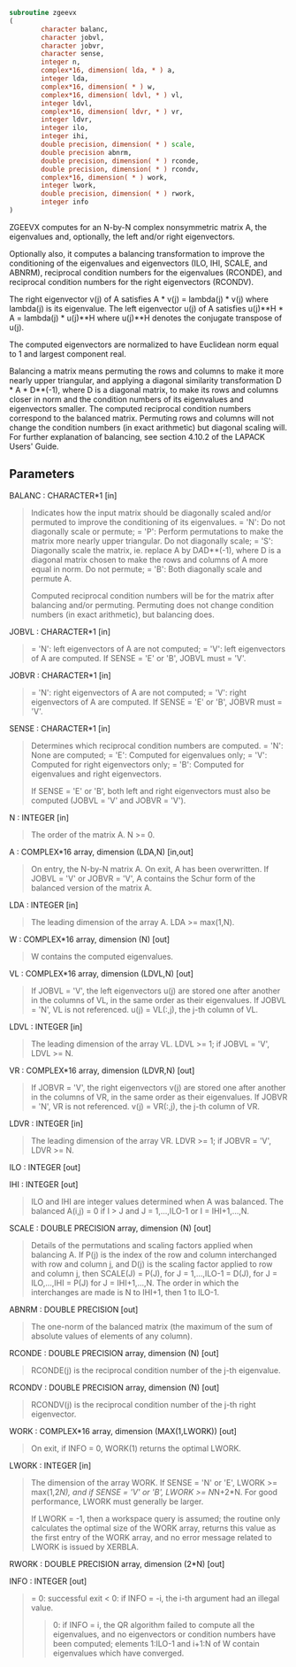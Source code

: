 ```fortran
subroutine zgeevx
(
        character balanc,
        character jobvl,
        character jobvr,
        character sense,
        integer n,
        complex*16, dimension( lda, * ) a,
        integer lda,
        complex*16, dimension( * ) w,
        complex*16, dimension( ldvl, * ) vl,
        integer ldvl,
        complex*16, dimension( ldvr, * ) vr,
        integer ldvr,
        integer ilo,
        integer ihi,
        double precision, dimension( * ) scale,
        double precision abnrm,
        double precision, dimension( * ) rconde,
        double precision, dimension( * ) rcondv,
        complex*16, dimension( * ) work,
        integer lwork,
        double precision, dimension( * ) rwork,
        integer info
)
```

ZGEEVX computes for an N-by-N complex nonsymmetric matrix A, the
eigenvalues and, optionally, the left and/or right eigenvectors.

Optionally also, it computes a balancing transformation to improve
the conditioning of the eigenvalues and eigenvectors (ILO, IHI,
SCALE, and ABNRM), reciprocal condition numbers for the eigenvalues
(RCONDE), and reciprocal condition numbers for the right
eigenvectors (RCONDV).

The right eigenvector v(j) of A satisfies
A * v(j) = lambda(j) * v(j)
where lambda(j) is its eigenvalue.
The left eigenvector u(j) of A satisfies
u(j)**H * A = lambda(j) * u(j)**H
where u(j)**H denotes the conjugate transpose of u(j).

The computed eigenvectors are normalized to have Euclidean norm
equal to 1 and largest component real.

Balancing a matrix means permuting the rows and columns to make it
more nearly upper triangular, and applying a diagonal similarity
transformation D * A * D**(-1), where D is a diagonal matrix, to
make its rows and columns closer in norm and the condition numbers
of its eigenvalues and eigenvectors smaller.  The computed
reciprocal condition numbers correspond to the balanced matrix.
Permuting rows and columns will not change the condition numbers
(in exact arithmetic) but diagonal scaling will.  For further
explanation of balancing, see section 4.10.2 of the LAPACK
Users' Guide.

## Parameters
BALANC : CHARACTER*1 [in]
> Indicates how the input matrix should be diagonally scaled
> and/or permuted to improve the conditioning of its
> eigenvalues.
> = 'N': Do not diagonally scale or permute;
> = 'P': Perform permutations to make the matrix more nearly
> upper triangular. Do not diagonally scale;
> = 'S': Diagonally scale the matrix, ie. replace A by
> D*A*D**(-1), where D is a diagonal matrix chosen
> to make the rows and columns of A more equal in
> norm. Do not permute;
> = 'B': Both diagonally scale and permute A.
> 
> Computed reciprocal condition numbers will be for the matrix
> after balancing and/or permuting. Permuting does not change
> condition numbers (in exact arithmetic), but balancing does.

JOBVL : CHARACTER*1 [in]
> = 'N': left eigenvectors of A are not computed;
> = 'V': left eigenvectors of A are computed.
> If SENSE = 'E' or 'B', JOBVL must = 'V'.

JOBVR : CHARACTER*1 [in]
> = 'N': right eigenvectors of A are not computed;
> = 'V': right eigenvectors of A are computed.
> If SENSE = 'E' or 'B', JOBVR must = 'V'.

SENSE : CHARACTER*1 [in]
> Determines which reciprocal condition numbers are computed.
> = 'N': None are computed;
> = 'E': Computed for eigenvalues only;
> = 'V': Computed for right eigenvectors only;
> = 'B': Computed for eigenvalues and right eigenvectors.
> 
> If SENSE = 'E' or 'B', both left and right eigenvectors
> must also be computed (JOBVL = 'V' and JOBVR = 'V').

N : INTEGER [in]
> The order of the matrix A. N >= 0.

A : COMPLEX*16 array, dimension (LDA,N) [in,out]
> On entry, the N-by-N matrix A.
> On exit, A has been overwritten.  If JOBVL = 'V' or
> JOBVR = 'V', A contains the Schur form of the balanced
> version of the matrix A.

LDA : INTEGER [in]
> The leading dimension of the array A.  LDA >= max(1,N).

W : COMPLEX*16 array, dimension (N) [out]
> W contains the computed eigenvalues.

VL : COMPLEX*16 array, dimension (LDVL,N) [out]
> If JOBVL = 'V', the left eigenvectors u(j) are stored one
> after another in the columns of VL, in the same order
> as their eigenvalues.
> If JOBVL = 'N', VL is not referenced.
> u(j) = VL(:,j), the j-th column of VL.

LDVL : INTEGER [in]
> The leading dimension of the array VL.  LDVL >= 1; if
> JOBVL = 'V', LDVL >= N.

VR : COMPLEX*16 array, dimension (LDVR,N) [out]
> If JOBVR = 'V', the right eigenvectors v(j) are stored one
> after another in the columns of VR, in the same order
> as their eigenvalues.
> If JOBVR = 'N', VR is not referenced.
> v(j) = VR(:,j), the j-th column of VR.

LDVR : INTEGER [in]
> The leading dimension of the array VR.  LDVR >= 1; if
> JOBVR = 'V', LDVR >= N.

ILO : INTEGER [out]

IHI : INTEGER [out]
> ILO and IHI are integer values determined when A was
> balanced.  The balanced A(i,j) = 0 if I > J and
> J = 1,...,ILO-1 or I = IHI+1,...,N.

SCALE : DOUBLE PRECISION array, dimension (N) [out]
> Details of the permutations and scaling factors applied
> when balancing A.  If P(j) is the index of the row and column
> interchanged with row and column j, and D(j) is the scaling
> factor applied to row and column j, then
> SCALE(J) = P(J),    for J = 1,...,ILO-1
> = D(J),    for J = ILO,...,IHI
> = P(J)     for J = IHI+1,...,N.
> The order in which the interchanges are made is N to IHI+1,
> then 1 to ILO-1.

ABNRM : DOUBLE PRECISION [out]
> The one-norm of the balanced matrix (the maximum
> of the sum of absolute values of elements of any column).

RCONDE : DOUBLE PRECISION array, dimension (N) [out]
> RCONDE(j) is the reciprocal condition number of the j-th
> eigenvalue.

RCONDV : DOUBLE PRECISION array, dimension (N) [out]
> RCONDV(j) is the reciprocal condition number of the j-th
> right eigenvector.

WORK : COMPLEX*16 array, dimension (MAX(1,LWORK)) [out]
> On exit, if INFO = 0, WORK(1) returns the optimal LWORK.

LWORK : INTEGER [in]
> The dimension of the array WORK.  If SENSE = 'N' or 'E',
> LWORK >= max(1,2*N), and if SENSE = 'V' or 'B',
> LWORK >= N*N+2*N.
> For good performance, LWORK must generally be larger.
> 
> If LWORK = -1, then a workspace query is assumed; the routine
> only calculates the optimal size of the WORK array, returns
> this value as the first entry of the WORK array, and no error
> message related to LWORK is issued by XERBLA.

RWORK : DOUBLE PRECISION array, dimension (2*N) [out]

INFO : INTEGER [out]
> = 0:  successful exit
> < 0:  if INFO = -i, the i-th argument had an illegal value.
> > 0:  if INFO = i, the QR algorithm failed to compute all the
> eigenvalues, and no eigenvectors or condition numbers
> have been computed; elements 1:ILO-1 and i+1:N of W
> contain eigenvalues which have converged.
